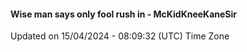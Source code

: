 #### Wise man says only fool rush in - McKidKneeKaneSir
Updated on 15/04/2024 - 08:09:32 (UTC) Time Zone
